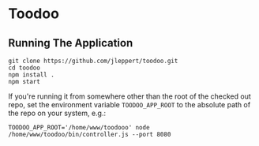 Toodoo
============

Running The Application
-------------

    git clone https://github.com/jleppert/toodoo.git
    cd toodoo
    npm install .
    npm start

If you're running it from somewhere other than the root of the checked out repo, set 
the environment variable `TOODOO_APP_ROOT` to the absolute path of the repo on your system, e.g.:

	TOODOO_APP_ROOT='/home/www/toodooo' node /home/www/toodoo/bin/controller.js --port 8080
